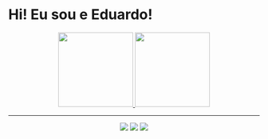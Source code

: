 
<h1>Hi! Eu sou e Eduardo!</h1>
<div align="center" display="flex">
  <a href="https://github.com/Duzoka">
  <img height="150em" src="https://github-readme-stats.vercel.app/api?username=duzoka&show_icons=true&theme=tokyonight&include_all_commits=true&count_private=true"/>
  <img height="150em" src="https://github-readme-stats.vercel.app/api/top-langs/?username=duzoka&layout=compact&langs_count=7&theme=tokyonight"/>
</div>

  <hr>
  
  <div align="center"> 
 	<a href="https://www.twitch.tv/phatheys" target="_blank"><img src="https://img.shields.io/badge/Twitch-9146FF?style=for-the-badge&logo=twitch&logoColor=white" target="_blank"></a>
 <a href="https://discord.com/users/eoduzoka#5978" target="_blank"><img src="https://img.shields.io/badge/Discord-7289DA?style=for-the-badge&logo=discord&logoColor=white" target="_blank"></a> 
  <a href = "mailto:eduardosilvamesquita61@gmail.com"><img src="https://img.shields.io/badge/-Gmail-%23333?style=for-the-badge&logo=gmail&logoColor=white" target="_blank"></a>
 <!-- <a href="https://www.linkedin.com/in/rafaella-ballerini-45875016a" target="_blank"><img src="https://img.shields.io/badge/-LinkedIn-%230077B5?style=for-the-badge&logo=linkedin&logoColor=white" target="_blank"></a> -->
 
</div>
